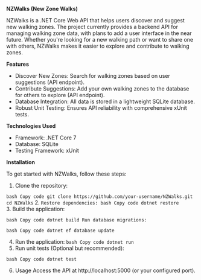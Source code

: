 **NZWalks (New Zone Walks)**  

NZWalks is a .NET Core Web API that helps users discover and suggest new walking zones. The project currently provides a backend API for managing walking zone data, with plans to add a user interface in the near future. Whether you're looking for a new walking path or want to share one with others, NZWalks makes it easier to explore and contribute to walking zones.

**Features**  

* Discover New Zones: Search for walking zones based on user suggestions (API endpoint).
* Contribute Suggestions: Add your own walking zones to the database for others to explore (API endpoint).
* Database Integration: All data is stored in a lightweight SQLite database.
* Robust Unit Testing: Ensures API reliability with comprehensive xUnit tests.  

**Technologies Used**  

* Framework: .NET Core 7
* Database: SQLite
* Testing Framework: xUnit  

**Installation**  

To get started with NZWalks, follow these steps:

1. Clone the repository:

`bash
Copy code
git clone https://github.com/your-username/NZWalks.git
cd NZWalks`
2. `Restore dependencies:
bash
Copy code
dotnet restore`  
3. Build the application:

`bash
Copy code
dotnet build
Run database migrations:`

`bash
Copy code
dotnet ef database update`  

4. Run the application:
`bash
Copy code
dotnet run`  
5. Run unit tests (Optional but recommended):


`bash
Copy code
dotnet test`  

6. Usage 
Access the API at http://localhost:5000 (or your configured port).
